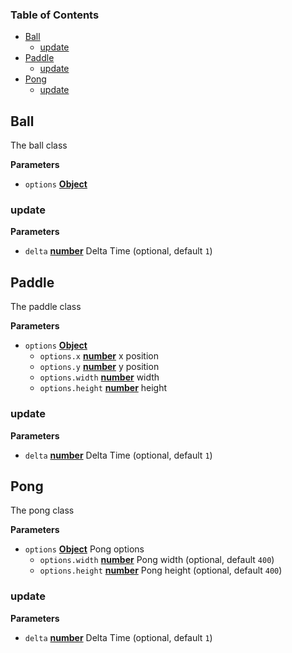 <!-- Generated by documentation.js. Update this documentation by updating the source code. -->

### Table of Contents

-   [Ball][1]
    -   [update][2]
-   [Paddle][3]
    -   [update][4]
-   [Pong][5]
    -   [update][6]

## Ball

The ball class

**Parameters**

-   `options` **[Object][7]** 

### update

**Parameters**

-   `delta` **[number][8]** Delta Time (optional, default `1`)

## Paddle

The paddle class

**Parameters**

-   `options` **[Object][7]** 
    -   `options.x` **[number][8]** x position
    -   `options.y` **[number][8]** y position
    -   `options.width` **[number][8]** width
    -   `options.height` **[number][8]** height

### update

**Parameters**

-   `delta` **[number][8]** Delta Time (optional, default `1`)

## Pong

The pong class

**Parameters**

-   `options` **[Object][7]** Pong options
    -   `options.width` **[number][8]** Pong width (optional, default `400`)
    -   `options.height` **[number][8]** Pong height (optional, default `400`)

### update

**Parameters**

-   `delta` **[number][8]** Delta Time (optional, default `1`)

[1]: #ball

[2]: #update

[3]: #paddle

[4]: #update-1

[5]: #pong

[6]: #update-2

[7]: https://developer.mozilla.org/docs/Web/JavaScript/Reference/Global_Objects/Object

[8]: https://developer.mozilla.org/docs/Web/JavaScript/Reference/Global_Objects/Number

